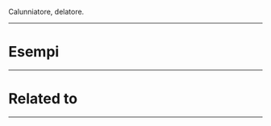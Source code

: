 Calunniatore, delatore.

----------------------------------------------------------------

# Esempi


----------------------------------------------------------------

# Related to


----------------------------------------------------------------